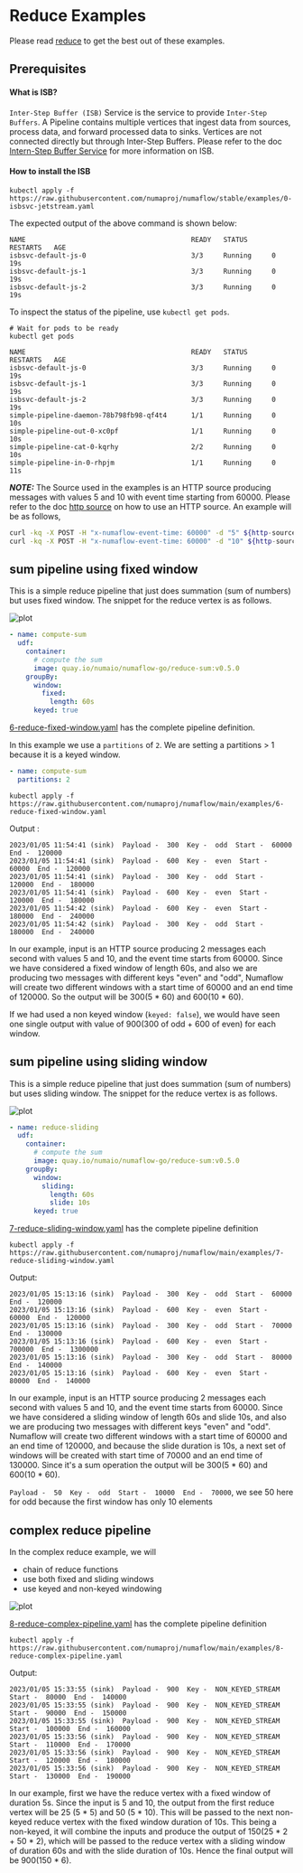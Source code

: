 # Reduce Examples

Please read [reduce](./reduce.md) to get the best out of these examples.

## Prerequisites

#### What is ISB?

`Inter-Step Buffer (ISB)` Service is the service to provide `Inter-Step Buffers`.
A Pipeline contains multiple vertices that ingest data from sources, process data, and forward processed data to sinks. Vertices are not connected directly but through Inter-Step Buffers. Please refer to the doc [Intern-Step Buffer Service](https://numaflow.numaproj.io/core-concepts/inter-step-buffer-service/) for more information on ISB.


#### How to install the ISB

```shell
kubectl apply -f https://raw.githubusercontent.com/numaproj/numaflow/stable/examples/0-isbsvc-jetstream.yaml
```

The expected output of the above command is shown below:

```shell
NAME                                         READY   STATUS      RESTARTS   AGE
isbsvc-default-js-0                          3/3     Running     0          19s
isbsvc-default-js-1                          3/3     Running     0          19s
isbsvc-default-js-2                          3/3     Running     0          19s
```

To inspect the status of the pipeline, use `kubectl get pods`.

```shell
# Wait for pods to be ready
kubectl get pods

NAME                                         READY   STATUS      RESTARTS   AGE
isbsvc-default-js-0                          3/3     Running     0          19s
isbsvc-default-js-1                          3/3     Running     0          19s
isbsvc-default-js-2                          3/3     Running     0          19s
simple-pipeline-daemon-78b798fb98-qf4t4      1/1     Running     0          10s
simple-pipeline-out-0-xc0pf                  1/1     Running     0          10s
simple-pipeline-cat-0-kqrhy                  2/2     Running     0          10s
simple-pipeline-in-0-rhpjm                   1/1     Running     0          11s
```

**_NOTE:_**  The Source used in the examples is an HTTP source producing messages with values 5 and 10 with event time
starting from 60000. Please refer to the doc [http source](../../sources/http.md) on how to use an HTTP
source.
An example will be as follows,

```sh
curl -kq -X POST -H "x-numaflow-event-time: 60000" -d "5" ${http-source-url}
curl -kq -X POST -H "x-numaflow-event-time: 60000" -d "10" ${http-source-url}
```

## sum pipeline using fixed window

This is a simple reduce pipeline that just does summation (sum of numbers) but uses fixed window.
The snippet for the reduce vertex is as follows.

![plot](../../../assets/simple-reduce.png)

```yaml
- name: compute-sum
  udf:
    container:
      # compute the sum
      image: quay.io/numaio/numaflow-go/reduce-sum:v0.5.0
    groupBy:
      window:
        fixed:
          length: 60s
      keyed: true
```

[6-reduce-fixed-window.yaml](https://github.com/numaproj/numaflow/blob/main/examples/6-reduce-fixed-window.yaml)
has the complete pipeline definition.

In this example we use a `partitions` of `2`. We are setting a partitions > 1 because it is a
keyed window.

```yaml
- name: compute-sum
  partitions: 2
```

```shell
kubectl apply -f https://raw.githubusercontent.com/numaproj/numaflow/main/examples/6-reduce-fixed-window.yaml
```

Output :

```text
2023/01/05 11:54:41 (sink)  Payload -  300  Key -  odd  Start -  60000  End -  120000
2023/01/05 11:54:41 (sink)  Payload -  600  Key -  even  Start -  60000  End -  120000
2023/01/05 11:54:41 (sink)  Payload -  300  Key -  odd  Start -  120000  End -  180000
2023/01/05 11:54:41 (sink)  Payload -  600  Key -  even  Start -  120000  End -  180000
2023/01/05 11:54:42 (sink)  Payload -  600  Key -  even  Start -  180000  End -  240000
2023/01/05 11:54:42 (sink)  Payload -  300  Key -  odd  Start -  180000  End -  240000
```

In our example, input is an HTTP source producing 2 messages each second with values 5 and 10,
and the event time starts from 60000. Since we have considered a fixed window of length 60s,
and also we are producing two messages with different keys "even" and "odd", Numaflow will create
two different windows with a start time of 60000 and an end time of 120000. So the output will be
300(5 \* 60) and 600(10 \* 60).

If we had used a non keyed window (`keyed: false`), we would have seen one single output with value
of 900(300 of odd + 600 of even) for each window.

## sum pipeline using sliding window

This is a simple reduce pipeline that just does summation (sum of numbers) but uses sliding window.
The snippet for the reduce vertex is as follows.

![plot](../../../assets/simple-reduce.png)

```yaml
- name: reduce-sliding
  udf:
    container:
      # compute the sum
      image: quay.io/numaio/numaflow-go/reduce-sum:v0.5.0
    groupBy:
      window:
        sliding:
          length: 60s
          slide: 10s
      keyed: true
```

[7-reduce-sliding-window.yaml](https://github.com/numaproj/numaflow/blob/main/examples/7-reduce-sliding-window.yaml)
has the complete pipeline definition

```shell
kubectl apply -f https://raw.githubusercontent.com/numaproj/numaflow/main/examples/7-reduce-sliding-window.yaml
```

Output:

```text
2023/01/05 15:13:16 (sink)  Payload -  300  Key -  odd  Start -  60000  End -  120000
2023/01/05 15:13:16 (sink)  Payload -  600  Key -  even  Start -  60000  End -  120000
2023/01/05 15:13:16 (sink)  Payload -  300  Key -  odd  Start -  70000  End -  130000
2023/01/05 15:13:16 (sink)  Payload -  600  Key -  even  Start -  700000  End -  1300000
2023/01/05 15:13:16 (sink)  Payload -  300  Key -  odd  Start -  80000  End -  140000
2023/01/05 15:13:16 (sink)  Payload -  600  Key -  even  Start -  80000  End -  140000
```

In our example, input is an HTTP source producing 2 messages each second with values 5 and 10,
and the event time starts from 60000. Since we have considered a sliding window of length 60s
and slide 10s, and also we are producing two messages with different keys "even" and "odd".
Numaflow will create two different windows with a start time of 60000 and an end time of 120000,
and because the slide duration is 10s, a next set of windows will be created with start time of
70000 and an end time of 130000. Since it's a sum operation the output will be 300(5 \* 60) and 600(10 \* 60).

`Payload -  50  Key -  odd  Start -  10000  End -  70000`, we see 50 here for odd because the
first window has only 10 elements

## complex reduce pipeline

In the complex reduce example, we will

- chain of reduce functions
- use both fixed and sliding windows
- use keyed and non-keyed windowing

![plot](../../../assets/complex-reduce.png)

[8-reduce-complex-pipeline.yaml](https://github.com/numaproj/numaflow/blob/main/examples/8-reduce-complex-pipeline.yaml)
has the complete pipeline definition

```shell
kubectl apply -f https://raw.githubusercontent.com/numaproj/numaflow/main/examples/8-reduce-complex-pipeline.yaml
```

Output:

```text
2023/01/05 15:33:55 (sink)  Payload -  900  Key -  NON_KEYED_STREAM  Start -  80000  End -  140000
2023/01/05 15:33:55 (sink)  Payload -  900  Key -  NON_KEYED_STREAM  Start -  90000  End -  150000
2023/01/05 15:33:55 (sink)  Payload -  900  Key -  NON_KEYED_STREAM  Start -  100000  End -  160000
2023/01/05 15:33:56 (sink)  Payload -  900  Key -  NON_KEYED_STREAM  Start -  110000  End -  170000
2023/01/05 15:33:56 (sink)  Payload -  900  Key -  NON_KEYED_STREAM  Start -  120000  End -  180000
2023/01/05 15:33:56 (sink)  Payload -  900  Key -  NON_KEYED_STREAM  Start -  130000  End -  190000
```

In our example, first we have the reduce vertex with a fixed window of duration 5s. Since the input is 5
and 10, the output from the first reduce vertex will be 25 (5 \* 5) and 50 (5 \* 10). This will be passed
to the next non-keyed reduce vertex with the fixed window duration of 10s. This being a non-keyed, it will
combine the inputs and produce the output of 150(25 \* 2 + 50 \* 2), which will be passed to the reduce
vertex with a sliding window of duration 60s and with the slide duration of 10s. Hence the final output
will be 900(150 \* 6).
